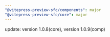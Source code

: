 ```yaml
---
"@vitepress-preview-sfc/components": major
"@vitepress-preview-sfc/core": major
---
```


update: version 1.0.8(core), version 1.0.9(comp)
